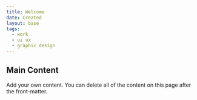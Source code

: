 ```yaml
---
title: Welcome
date: Created
layout: base
tags:
  - work
  - ui ux
  - graphic design
---
```

<h2 class="mainHeading">Main Content</h2>
<section class="content">
  <p>Add your own content. You can delete all of the content on this page after the front-matter.</p>
</section>
